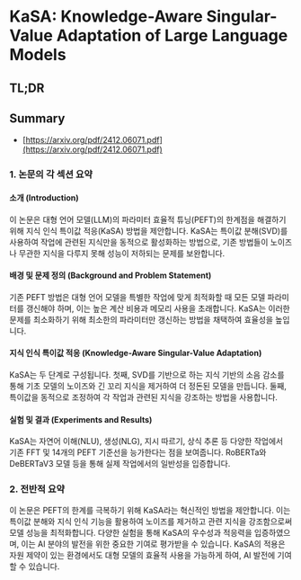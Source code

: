 # KaSA: Knowledge-Aware Singular-Value Adaptation of Large Language Models
## TL;DR
## Summary
- [https://arxiv.org/pdf/2412.06071.pdf](https://arxiv.org/pdf/2412.06071.pdf)

### 1. 논문의 각 섹션 요약

#### 소개 (Introduction)
이 논문은 대형 언어 모델(LLM)의 파라미터 효율적 튜닝(PEFT)의 한계점을 해결하기 위해 지식 인식 특이값 적응(KaSA) 방법을 제안합니다. KaSA는 특이값 분해(SVD)를 사용하여 작업에 관련된 지식만을 동적으로 활성화하는 방법으로, 기존 방법들이 노이즈나 무관한 지식을 다루지 못해 성능이 저하되는 문제를 보완합니다.

#### 배경 및 문제 정의 (Background and Problem Statement)
기존 PEFT 방법은 대형 언어 모델을 특별한 작업에 맞게 최적화할 때 모든 모델 파라미터를 갱신해야 하며, 이는 높은 계산 비용과 메모리 사용을 초래합니다. KaSA는 이러한 문제를 최소화하기 위해 최소한의 파라미터만 갱신하는 방법을 채택하여 효율성을 높입니다.

#### 지식 인식 특이값 적응 (Knowledge-Aware Singular-Value Adaptation)
KaSA는 두 단계로 구성됩니다. 첫째, SVD를 기반으로 하는 지식 기반의 소음 감소를 통해 기초 모델의 노이즈와 긴 꼬리 지식을 제거하여 더 정돈된 모델을 만듭니다. 둘째, 특이값을 동적으로 조정하여 각 작업과 관련된 지식을 강조하는 방법을 사용합니다.

#### 실험 및 결과 (Experiments and Results)
KaSA는 자연어 이해(NLU), 생성(NLG), 지시 따르기, 상식 추론 등 다양한 작업에서 기존 FFT 및 14개의 PEFT 기준선을 능가한다는 점을 보여줍니다. RoBERTa와 DeBERTaV3 모델 등을 통해 실제 작업에서의 일반성을 입증합니다.

### 2. 전반적 요약
이 논문은 PEFT의 한계를 극복하기 위해 KaSA라는 혁신적인 방법을 제안합니다. 이는 특이값 분해와 지식 인식 기능을 활용하여 노이즈를 제거하고 관련 지식을 강조함으로써 모델 성능을 최적화합니다. 다양한 실험을 통해 KaSA의 우수성과 적응력을 입증하였으며, 이는 AI 분야의 발전을 위한 중요한 기여로 평가받을 수 있습니다. KaSA의 적용은 자원 제약이 있는 환경에서도 대형 모델의 효율적 사용을 가능하게 하여, AI 발전에 기여할 수 있습니다.